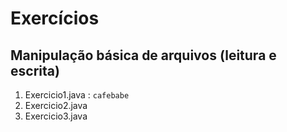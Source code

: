 # Exercícios

## Manipulação básica de arquivos (leitura e escrita)

1. Exercicio1.java : `cafebabe`
2. Exercicio2.java
3. Exercicio3.java
